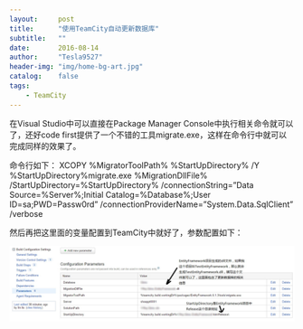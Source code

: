 ```yaml
---
layout:     post
title:      "使用TeamCity自动更新数据库"
subtitle:   ""
date:       2016-08-14
author:     "Tesla9527"
header-img: "img/home-bg-art.jpg"
catalog:    false
tags:
    - TeamCity
---
```


在Visual Studio中可以直接在Package Manager Console中执行相关命令就可以了，还好code first提供了一个不错的工具migrate.exe，这样在命令行中就可以完成同样的效果了。

命令行如下：
XCOPY %MigratorToolPath% %StartUpDirectory% /Y
%StartUpDirectory%migrate.exe %MigrationDllFile% /StartUpDirectory=%StartUpDirectory% /connectionString=”Data Source=%Server%;Initial Catalog=%Database%;User ID=sa;PWD=Passw0rd” /connectionProviderName=”System.Data.SqlClient” /verbose

然后再把这里面的变量配置到TeamCity中就好了，参数配置如下：

![img](/img/in-post/teamcity11.jpg)
